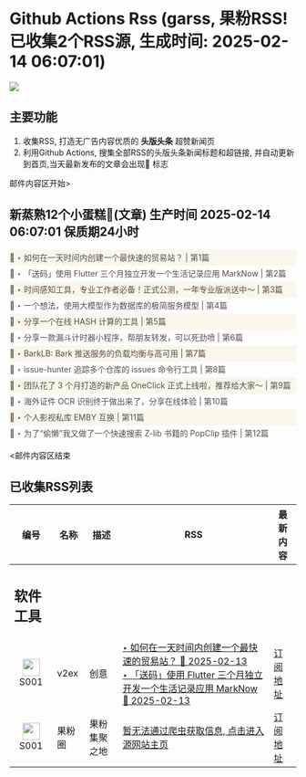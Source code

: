 # Github Actions Rss (garss, 果粉RSS! 已收集2个RSS源, 生成时间: 2025-02-14 06:07:01)

![](https://cdn.jsdelivr.net/gh/xinkeji/garss/_media/ga-rss.png)



## 主要功能
1. 收集RSS, 打造无广告内容优质的 **头版头条** 超赞新闻页
2. 利用Github Actions, 搜集全部RSS的头版头条新闻标题和超链接, 并自动更新到首页,当天最新发布的文章会出现🌈 标志

邮件内容区开始>
<h2>新蒸熟12个小蛋糕🍰(文章) 生产时间 2025-02-14 06:07:01 保质期24小时</h2>

<div style='line-height:3;background-color:#FAF6EA;' ><a href='https://www.v2ex.com/t/1111333#reply0' style="line-height:2;text-decoration:none;display:block;color:#584D49;">🌈 ‣ 如何在一天时间内创建一个最快速的贸易站？ | 第1篇</a></div><div style='line-height:3;' ><a href='https://www.v2ex.com/t/1111081#reply88' style="line-height:2;text-decoration:none;display:block;color:#584D49;">🌈 ‣ 「送码」使用 Flutter 三个月独立开发一个生活记录应用 MarkNow | 第2篇</a></div><div style='line-height:3;background-color:#FAF6EA;' ><a href='https://www.v2ex.com/t/1111289#reply0' style="line-height:2;text-decoration:none;display:block;color:#584D49;">🌈 ‣ 时间感知工具，专业工作者必备！正式公测，一年专业版派送中～ | 第3篇</a></div><div style='line-height:3;' ><a href='https://www.v2ex.com/t/1111112#reply24' style="line-height:2;text-decoration:none;display:block;color:#584D49;">🌈 ‣ 一个想法，使用大模型作为数据库的极简服务模型 | 第4篇</a></div><div style='line-height:3;background-color:#FAF6EA;' ><a href='https://www.v2ex.com/t/1111243#reply4' style="line-height:2;text-decoration:none;display:block;color:#584D49;">🌈 ‣ 分享一个在线 HASH 计算的工具 | 第5篇</a></div><div style='line-height:3;' ><a href='https://www.v2ex.com/t/1111263#reply3' style="line-height:2;text-decoration:none;display:block;color:#584D49;">🌈 ‣ 分享一款漏斗计时器小程序，帮朋友转发，可以死劲喷 | 第6篇</a></div><div style='line-height:3;background-color:#FAF6EA;' ><a href='https://www.v2ex.com/t/1111219#reply4' style="line-height:2;text-decoration:none;display:block;color:#584D49;">🌈 ‣ BarkLB: Bark 推送服务的负载均衡与高可用 | 第7篇</a></div><div style='line-height:3;' ><a href='https://www.v2ex.com/t/1111238#reply0' style="line-height:2;text-decoration:none;display:block;color:#584D49;">🌈 ‣ issue-hunter 追踪多个仓库的 issues 命令行工具 | 第8篇</a></div><div style='line-height:3;background-color:#FAF6EA;' ><a href='https://www.v2ex.com/t/1111095#reply14' style="line-height:2;text-decoration:none;display:block;color:#584D49;">🌈 ‣ 团队花了 3 个月打造的新产品 OneClick 正式上线啦，推荐给大家～ | 第9篇</a></div><div style='line-height:3;' ><a href='https://www.v2ex.com/t/1111075#reply12' style="line-height:2;text-decoration:none;display:block;color:#584D49;">🌈 ‣ 海外证件 OCR 识别终于做出来了，分享在线体验 | 第10篇</a></div><div style='line-height:3;background-color:#FAF6EA;' ><a href='https://www.v2ex.com/t/1111125#reply0' style="line-height:2;text-decoration:none;display:block;color:#584D49;">🌈 ‣ 个人影视私库 EMBY 互换 | 第11篇</a></div><div style='line-height:3;' ><a href='https://www.v2ex.com/t/1111108#reply0' style="line-height:2;text-decoration:none;display:block;color:#584D49;">🌈 ‣ 为了“偷懒”我又做了一个快速搜索 Z-lib 书籍的 PopClip 插件 | 第12篇</a></div>

<邮件内容区结束

## 已收集RSS列表

| 编号 | 名称 | 描述 | RSS | 最新内容 |
| --- | --- | --- | --- | --- |
| <h2 id="软件工具">软件工具</h2> |  |   |  |  |
| <div id="S001" style="text-align: center;"><img src="https://cdn.jsdelivr.net/gh/zhaoolee/garss/_media/favicon/S001.png" width="30px" style="width:30px;height: auto;"/><br><span>S001</span></div> | v2ex | 创意 | [‣ 如何在一天时间内创建一个最快速的贸易站？ 🌈 2025-02-13](https://www.v2ex.com/t/1111333#reply0)<br/>[‣ 「送码」使用 Flutter 三个月独立开发一个生活记录应用 MarkNow 🌈 2025-02-13](https://www.v2ex.com/t/1111081#reply88) | [订阅地址](https://www.v2ex.com/feed/tab/creative.xml) |
| <div id="S001" style="text-align: center;"><img src="https://cdn.jsdelivr.net/gh/zhaoolee/garss/_media/favicon/S001.png" width="30px" style="width:30px;height: auto;"/><br><span>S001</span></div> | 果粉圈 | 果粉集聚之地 | [暂无法通过爬虫获取信息, 点击进入源网站主页](https://g0f.cn) | [订阅地址](https://g0f.cn/rss.xml) |




